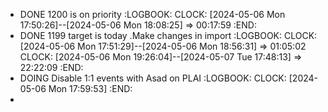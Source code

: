 - DONE 1200 is on priority
  :LOGBOOK:
  CLOCK: [2024-05-06 Mon 17:50:26]--[2024-05-06 Mon 18:08:25] =>  00:17:59
  :END:
- DONE 1199 target is today .Make changes in import
  :LOGBOOK:
  CLOCK: [2024-05-06 Mon 17:51:29]--[2024-05-06 Mon 18:56:31] =>  01:05:02
  CLOCK: [2024-05-06 Mon 19:26:04]--[2024-05-07 Tue 17:48:13] =>  22:22:09
  :END:
- DOING Disable 1:1 events with Asad on PLAI
  :LOGBOOK:
  CLOCK: [2024-05-06 Mon 17:59:53]
  :END:
-